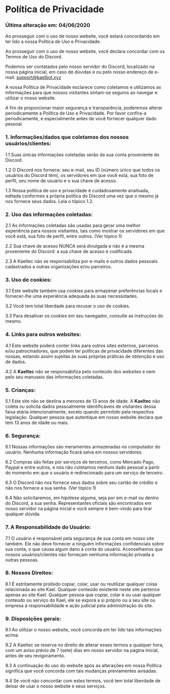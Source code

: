 # Política de Privacidade

### **Última alteração em: 04/06/2020**

Ao prosseguir com o uso de nosso website, você estará concordando em ter lido a nossa Política de Uso e Privacidade.

Ao prosseguir com o uso de nosso website, você declara concordar com os Termos de Uso do Discord.

Podemos ser contatados pelo nosso servidor do Discord, localizado na nossa página inicial, em caso de dúvidas e ou pelo nosso endereço de e-mail: support@kaelbot.xyz

A nossa Política de Privacidade esclarece como coletamos e utilizamos as informações para que nossos visitantes sintam-se seguros ao navegar e utilizar o nosso website.

A fim de proporcionar maior segurança e transparência, poderemos alterar periodicamente a Política de Uso e Privacidade. Por favor confira-a periodicamente, e especialmente antes de você fornecer qualquer dado pessoal.

### 1. Informações/dados que coletamos dos nossos usuários/clientes:

1.1 Suas únicas informações coletadas serão da sua conta proveniente do Discord.

1.2 O Discord nos fornece: seu e-mail, seu ID (número único que todos os usuários do Discord têm), os servidores em que você está, sua foto de perfil, seu nome de usuário e o sua chave de acesso.

1.3 Nossa política de uso e privacidade é cuidadosamente analisada, editada conformes a própria política do Discord uma vez que o mesmo já nos fornece seus dados. Leia o tópico 1.2.

### 2. Uso das informações coletadas:

2.1 As informações coletadas são usadas para gerar uma melhor experiência para nossos visitantes, tais como mostrar os servidores em que você está, sua foto de perfil, entre outros. (Ver tópico 1)

2.2 Sua chave de acesso NUNCA será divulgada e não é a mesma proveniente do Discord: a sua chave de acesso é codificada.

2.3 A Kaeltec não se responsabiliza por e-mails e outros dados pessoais cadastrados a outras organizações e/ou parceiros.

### 3. Uso de cookies:

3.1 Este website também usa cookies para armazenar preferências locais e fornecer-lhe uma experiência adequada às suas necessidades.

3.2 Você tem total liberdade para recusar o uso de cookies.

3.3 Para desativar os cookies em seu navegador, consulte as instruções do mesmo.

### 4. Links para outros websites:

4.1 Este website poderá conter links para outros sites externos, parceiros e/ou patrocinadores, que podem ter políticas de privacidade diferentes das nossas, estando assim sujeitas às suas próprias práticas de obtenção e uso de dados.

4.2 A **Kaeltec** não se responsabiliza pelo conteúdo dos websites e nem pelo seu manuseio das informações coletadas.

### 5. Crianças:

5.1 Este site não se destina a menores de 13 anos de idade. A **Kaeltec** não coleta ou solicita dados pessoalmente identificáveis de visitantes dessa faixa etária intencionalmente, exceto quando permitido pela respectiva legislação. Qualquer pessoa que autentique em nosso website declara que tem 13 anos de idade ou mais.

### 6. Segurança:

6.1 Nossas informações são meramentes armazenadas no computador do usuário. Nenhuma informação ficará salva em nossos servidores.

6.2 Compras são feitas por serviços de terceiros, como Mercado Pago, Paypal e entre outros, e nós não coletamos nenhum dado pessoal a partir do momento em que o usuário é redirecionado para um serviço de terceiro.

6.3 O Discord não nos fornece seus dados sobre seu cartão de crédito e não nos fornece a sua senha. (Ver tópico 1)

6.4 Não solicitaremos, em hipótese alguma, seja por em e-mail ou dentro do Discord, a sua senha. Representantes oficiais são encontrados em nosso servidor na página inicial e você sempre é bem-vindo para tirar qualquer dúvida.

### 7. A Responsabilidade do Usuário:

7.1 O usuário é responsável pela segurança de sua conta em nosso site também. Ele não deve fornecer a ninguém informações confidenciais sobre sua conta, o que causa algum dano à conta do usuário. Aconselhamos que nossos usuários/clientes não forneçam nenhuma informação privada a outras pessoas.

### 8. Nossos Direitos:

8.1 É estritamente proibido copiar, colar, usar ou reutilizar qualquer coisa relacionada ao site Kael. Qualquer conteúdo existente neste site pertence apenas ao site Kael. Qualquer pessoa que copiar, colar e ou usar qualquer conteúdo ou serviço do Kael, ele se exporá a si próprio ou a seu site ou empresa à responsabilidade e ação judicial pela administração do site.

### 9. Disposições gerais:

9.1 Ao utilizar o nosso website, você concorda em ter lido tais informações acima.

9.2 A Kaeltec se reserva no direito de alterar esses termos a qualquer hora, com um aviso prévio de 7 (sete) dias em nosso servidor na página inicial, antes de seu revigoramento.

9.3 A continuação do uso do website após as alterações em nossa Política significa que você concorda com tais mudanças previamentes avisadas.

9.4 Se você não concordar com estes termos, você tem total liberdade de deixar de usar o nosso website e seus serviços.

